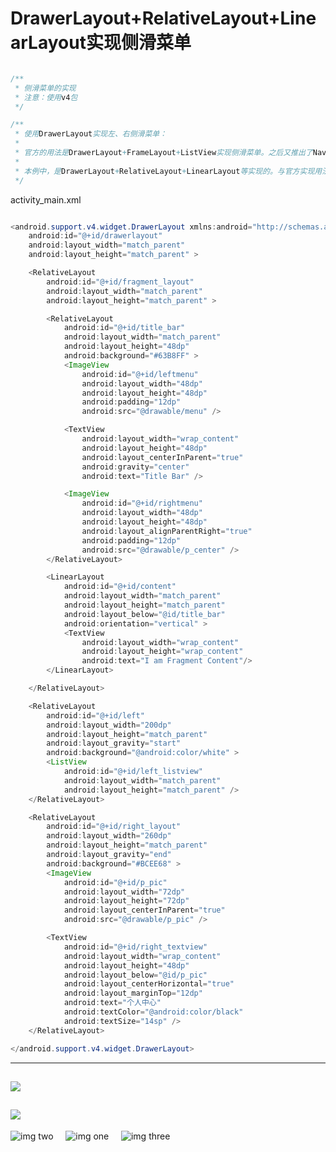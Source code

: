 # DrawerLayout+RelativeLayout+LinearLayout实现侧滑菜单

```java

/**
 * 侧滑菜单的实现
 * 注意：使用v4包
 */

/**
 * 使用DrawerLayout实现左、右侧滑菜单：
 *
 * 官方的用法是DrawerLayout+FrameLayout+ListView实现侧滑菜单。之后又推出了NavigationView等实现方式。
 *
 * 本例中，是DrawerLayout+RelativeLayout+LinearLayout等实现的。与官方实现用法上有一点区别。且未使用ActionBarDrawerToggle等组件
 */

```
activity_main.xml
```java

<android.support.v4.widget.DrawerLayout xmlns:android="http://schemas.android.com/apk/res/android"
    android:id="@+id/drawerlayout"
    android:layout_width="match_parent"
    android:layout_height="match_parent" >

    <RelativeLayout
        android:id="@+id/fragment_layout"
        android:layout_width="match_parent"
        android:layout_height="match_parent" >

        <RelativeLayout
            android:id="@+id/title_bar"
            android:layout_width="match_parent"
            android:layout_height="48dp"
            android:background="#63B8FF" >
            <ImageView
                android:id="@+id/leftmenu"
                android:layout_width="48dp"
                android:layout_height="48dp"
                android:padding="12dp"
                android:src="@drawable/menu" />

            <TextView
                android:layout_width="wrap_content"
                android:layout_height="48dp"
                android:layout_centerInParent="true"
                android:gravity="center"
                android:text="Title Bar" />

            <ImageView
                android:id="@+id/rightmenu"
                android:layout_width="48dp"
                android:layout_height="48dp"
                android:layout_alignParentRight="true"
                android:padding="12dp"
                android:src="@drawable/p_center" />
        </RelativeLayout>

        <LinearLayout
            android:id="@+id/content"
            android:layout_width="match_parent"
            android:layout_height="match_parent"
            android:layout_below="@id/title_bar"
            android:orientation="vertical" >
            <TextView
                android:layout_width="wrap_content"
                android:layout_height="wrap_content"
                android:text="I am Fragment Content"/>
        </LinearLayout>

    </RelativeLayout>

    <RelativeLayout
        android:id="@+id/left"
        android:layout_width="200dp"
        android:layout_height="match_parent"
        android:layout_gravity="start"
        android:background="@android:color/white" >
        <ListView
            android:id="@+id/left_listview"
            android:layout_width="match_parent"
            android:layout_height="match_parent" />
    </RelativeLayout>

    <RelativeLayout
        android:id="@+id/right_layout"
        android:layout_width="260dp"
        android:layout_height="match_parent"
        android:layout_gravity="end"
        android:background="#BCEE68" >
        <ImageView
            android:id="@+id/p_pic"
            android:layout_width="72dp"
            android:layout_height="72dp"
            android:layout_centerInParent="true"
            android:src="@drawable/p_pic" />

        <TextView
            android:id="@+id/right_textview"
            android:layout_width="wrap_content"
            android:layout_height="48dp"
            android:layout_below="@id/p_pic"
            android:layout_centerHorizontal="true"
            android:layout_marginTop="12dp"
            android:text="个人中心"
            android:textColor="@android:color/black"
            android:textSize="14sp" />
    </RelativeLayout>

</android.support.v4.widget.DrawerLayout>

```
---
![](https://github.com/ykmeory/DrawerLayout_Unofficial_Use/blob/master/img_folder/drawer01.png)
----
![](https://github.com/ykmeory/DrawerLayout_Unofficial_Use/blob/master/img_folder/drawer02.png)
----

![img two](https://github.com/ykmeory/DrawerLayout_Unofficial_Use/blob/master/img_folder/img02.jpg "screenshot two")
&nbsp;&nbsp;&nbsp;
![img one](https://github.com/ykmeory/DrawerLayout_Unofficial_Use/blob/master/img_folder/img01.jpg "screenshot one")
&nbsp;&nbsp;&nbsp;
![img three](https://github.com/ykmeory/DrawerLayout_Unofficial_Use/blob/master/img_folder/img03.jpg "screenshot three")
